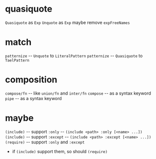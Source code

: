 # quasiquote

`Quasiquote` as `Exp`
`Unquote` as `Exp`
maybe remove `expFreeNames`

# match

`patternize` -- `Unquote` to `LiteralPattern`
`patternize` -- `Quasiquote` to `TaelPattern`

# composition

`compose/fn` -- like `union/fn` and `inter/fn`
`compose` -- as a syntax keyword
`pipe` -- as a syntax keyword

# maybe

`(include)` -- support `:only` -- `(include <path> :only [<name> ...])`
`(include)` -- support `:except` -- `(include <path> :except [<name> ...])`
`(require)` -- support `:only` and `:except`
- if `(include)` support them, so should `(require)`
